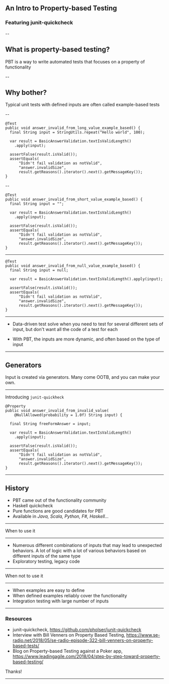 ## An Intro to Property-based Testing

### Featuring junit-quickcheck

--

## What is property-based testing? 

PBT is a way to write automated tests that focuses on a property of functionality

--

## Why bother?

Typical unit tests with defined inputs are often called example-based tests

--

```
@Test
public void answer_invalid_from_long_value_example_based() {
  final String input = StringUtils.repeat("Hello world", 100);

  var result = BasicAnswerValidation.textIsValidLength()
    .apply(input);

  assertFalse(result.isValid());
  assertEquals(
      "Didn't fail validation as notValid",
      "answer.invalidSize",
      result.getReasons().iterator().next().getMessageKey());
}
```

--

```
@Test
public void answer_invalid_from_short_value_example_based() {
  final String input = "";

  var result = BasicAnswerValidation.textIsValidLength()
    .apply(input);

  assertFalse(result.isValid());
  assertEquals(
      "Didn't fail validation as notValid",
      "answer.invalidSize",
      result.getReasons().iterator().next().getMessageKey());
}
```

---

```
@Test
public void answer_invalid_from_null_value_example_based() {
  final String input = null;

  var result = BasicAnswerValidation.textIsValidLength().apply(input);

  assertFalse(result.isValid());
  assertEquals(
      "Didn't fail validation as notValid",
      "answer.invalidSize",
      result.getReasons().iterator().next().getMessageKey());
}

```

---

* Data-driven test solve when you need to test for several different sets of input, but don't want all the code of a test for each

* With PBT, the inputs are more dynamic, and often based on the type of input

---

## Generators 

Input is created via generators. Many come OOTB, and you can make your own. 

---

Introducing `junit-quickheck`

```
@Property
public void answer_invalid_from_invalid_value(
    @NullAllowed(probability = 1.0f) String input) {
  
  final String freeFormAnswer = input;

  var result = BasicAnswerValidation.textIsValidLength()
    .apply(input);

  assertFalse(result.isValid());
  assertEquals(
      "Didn't fail validation as notValid",
      "answer.invalidSize",
      result.getReasons().iterator().next().getMessageKey());
}
```

---

## History

* PBT came out of the functionality community
* Haskell quickcheck
* Pure functions are good candidates for PBT
* Available in *Java, Scala, Python, F#, Haskell...*

---

When to use it

---

* Numerous different combinations of inputs that may lead to unexpected behaviors. A lot of logic with a lot of various behaviors based on different inputs of the same type
* Exploratory testing, legacy code

---

When not to use it

---

* When examples are easy to define
* When defined examples reliably cover the functionality
* Integration testing with large number of inputs

---

### Resources

* junit-quickcheck, https://github.com/pholser/junit-quickcheck
* Interview with Bill Venners on Property Based Testing, https://www.se-radio.net/2018/05/se-radio-episode-322-bill-venners-on-property-based-tests/
* Blog on Property-based Testing against a Poker app, https://www.leadingagile.com/2018/04/step-by-step-toward-property-based-testing/

Thanks!

---

